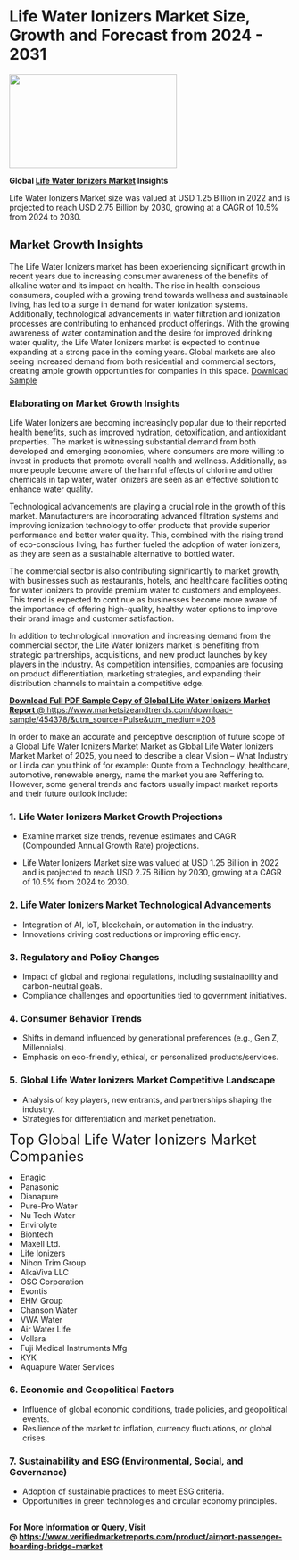 <H1>Life Water Ionizers Market Size, Growth and Forecast from 2024 - 2031</H1><img class="aligncenter size-medium wp-image-584254" src="https://thirdeyenews.in/wp-content/uploads/2024/09/Global-Market-Research-300x168.jpeg" alt="" width="300" height="168" /><p><strong>Global&nbsp;<a href="https://www.marketsizeandtrends.com/download-sample/454378/&amp;utm_source=Pulse&amp;utm_medium=208">Life Water Ionizers Market</a> Insights</strong></p><p>Life Water Ionizers Market size was valued at USD 1.25 Billion in 2022 and is projected to reach USD 2.75 Billion by 2030, growing at a CAGR of 10.5% from 2024 to 2030.</p><p><h2>Market Growth Insights</h2> <p>The Life Water Ionizers market has been experiencing significant growth in recent years due to increasing consumer awareness of the benefits of alkaline water and its impact on health. The rise in health-conscious consumers, coupled with a growing trend towards wellness and sustainable living, has led to a surge in demand for water ionization systems. Additionally, technological advancements in water filtration and ionization processes are contributing to enhanced product offerings. With the growing awareness of water contamination and the desire for improved drinking water quality, the Life Water Ionizers market is expected to continue expanding at a strong pace in the coming years. Global markets are also seeing increased demand from both residential and commercial sectors, creating ample growth opportunities for companies in this space. <a href="#download">Download Sample</a></p> <h3>Elaborating on Market Growth Insights</h3> <p>Life Water Ionizers are becoming increasingly popular due to their reported health benefits, such as improved hydration, detoxification, and antioxidant properties. The market is witnessing substantial demand from both developed and emerging economies, where consumers are more willing to invest in products that promote overall health and wellness. Additionally, as more people become aware of the harmful effects of chlorine and other chemicals in tap water, water ionizers are seen as an effective solution to enhance water quality.</p> <p>Technological advancements are playing a crucial role in the growth of this market. Manufacturers are incorporating advanced filtration systems and improving ionization technology to offer products that provide superior performance and better water quality. This, combined with the rising trend of eco-conscious living, has further fueled the adoption of water ionizers, as they are seen as a sustainable alternative to bottled water.</p> <p>The commercial sector is also contributing significantly to market growth, with businesses such as restaurants, hotels, and healthcare facilities opting for water ionizers to provide premium water to customers and employees. This trend is expected to continue as businesses become more aware of the importance of offering high-quality, healthy water options to improve their brand image and customer satisfaction.</p> <p>In addition to technological innovation and increasing demand from the commercial sector, the Life Water Ionizers market is benefiting from strategic partnerships, acquisitions, and new product launches by key players in the industry. As competition intensifies, companies are focusing on product differentiation, marketing strategies, and expanding their distribution channels to maintain a competitive edge.</p> <a href="#get-more"></p><p><span class=""><strong>Download Full PDF Sample Copy of Global Life Water Ionizers Market Report</strong> @ <a href="https://www.marketsizeandtrends.com/download-sample/454378/&amp;utm_source=Pulse&amp;utm_medium=208" target="_blank">https://www.marketsizeandtrends.com/download-sample/454378/&amp;utm_source=Pulse&amp;utm_medium=208</a></span></p><p>In order to make an accurate and perceptive description of future scope of a Global&nbsp;Life Water Ionizers Market Market as Global&nbsp;Life Water Ionizers Market Market of 2025, you need to describe a clear Vision &ndash; What Industry or Linda can you think of for example: Quote from a Technology, healthcare, automotive, renewable energy, name the market you are Reffering to. However, some general trends and factors usually impact market reports and their future outlook include:</p><h3>1.&nbsp;<strong>Life Water Ionizers Market Growth Projections</strong></h3><ul><li>Examine market size trends, revenue estimates and CAGR (Compounded Annual Growth Rate) projections.</li><li><p>Life Water Ionizers Market size was valued at USD 1.25 Billion in 2022 and is projected to reach USD 2.75 Billion by 2030, growing at a CAGR of 10.5% from 2024 to 2030.</p></li></ul><h3>2.&nbsp;<strong>Life Water Ionizers Market Technological Advancements</strong></h3><ul><li>Integration of AI, IoT, blockchain, or automation in the industry.</li><li>Innovations driving cost reductions or improving efficiency.</li></ul><h3>3.&nbsp;<strong>Regulatory and Policy Changes</strong></h3><ul><li>Impact of global and regional regulations, including sustainability and carbon-neutral goals.</li><li>Compliance challenges and opportunities tied to government initiatives.</li></ul><h3>4.&nbsp;<strong>Consumer Behavior Trends</strong></h3><ul><li>Shifts in demand influenced by generational preferences (e.g., Gen Z, Millennials).</li><li>Emphasis on eco-friendly, ethical, or personalized products/services.</li></ul><h3>5.&nbsp;<strong>Global Life Water Ionizers Market Competitive Landscape</strong></h3><ul><li>Analysis of key players, new entrants, and partnerships shaping the industry.</li><li>Strategies for differentiation and market penetration.</li></ul><p data-pm-slice="1 1 []"><span style="color: inherit; font-family: inherit; font-size: 25px;">Top Global Life Water Ionizers Market Companies</span></p><div class="" data-test-id=""><p><li>Enagic</li><li> Panasonic</li><li> Dianapure</li><li> Pure-Pro Water</li><li> Nu Tech Water</li><li> Envirolyte</li><li> Biontech</li><li> Maxell Ltd.</li><li> Life Ionizers</li><li> Nihon Trim Group</li><li> AlkaViva LLC</li><li> OSG Corporation</li><li> Evontis</li><li> EHM Group</li><li> Chanson Water</li><li> VWA Water</li><li> Air Water Life</li><li> Vollara</li><li> Fuji Medical Instruments Mfg</li><li> KYK</li><li> Aquapure Water Services</li></p></div><h3>6.&nbsp;<strong>Economic and Geopolitical Factors</strong></h3><ul><li>Influence of global economic conditions, trade policies, and geopolitical events.</li><li>Resilience of the market to inflation, currency fluctuations, or global crises.</li></ul><h3>7.&nbsp;<strong>Sustainability and ESG (Environmental, Social, and Governance)</strong></h3><ul><li>Adoption of sustainable practices to meet ESG criteria.</li><li>Opportunities in green technologies and circular economy principles.</li></ul><h2><strong style="font-size: 14px;">For More Information or Query, Visit @&nbsp;</strong><a style="background-color: #ffffff; font-size: 14px;" href="https://www.marketsizeandtrends.com/report/life-water-ionizers-market/" target="_blank">https://www.verifiedmarketreports.com/product/airport-passenger-boarding-bridge-market</a></h2>

